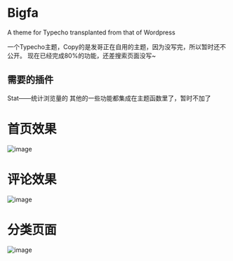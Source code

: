 # Bigfa
A theme for Typecho transplanted from that of Wordpress

一个Typecho主题，Copy的是发哥正在自用的主题，因为没写完，所以暂时还不公开。
现在已经完成80%的功能，还差搜索页面没写~

## 需要的插件
Stat——统计浏览量的
其他的一些功能都集成在主题函数里了，暂时不加了

# 首页效果
![image](https://github.com/JohnStinky/Bigfa/raw/master/screenshot1.png)

# 评论效果
![image](https://github.com/JohnStinky/Bigfa/raw/master/screenshot2.png)

# 分类页面
![image](https://github.com/JohnStinky/Bigfa/raw/master/screenshot3.png)
